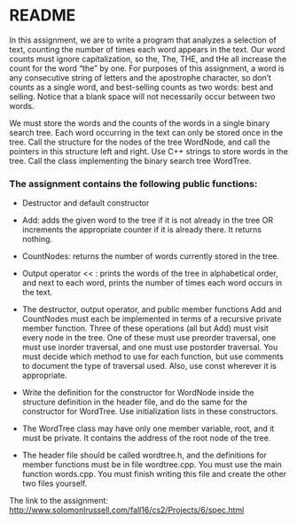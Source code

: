 # README #

In this assignment, we are to write a program that analyzes a selection of text, counting the number of times each word appears in the text. Our word counts must ignore capitalization, so the, The, THE, and tHe all increase the count for the word “the” by one. For purposes of this assignment, a word is any consecutive string of letters and the apostrophe character, so don’t counts as a single word, and best-selling counts as two words: best and selling. Notice that a blank space will not necessarily occur between two words.

We must store the words and the counts of the words in a single binary search tree. Each word occurring in the text can only be stored once in the tree. Call the structure for the nodes of the tree WordNode, and call the pointers in this structure left and right. Use C++ strings to store words in the tree. Call the class implementing the binary search tree WordTree.

### The assignment contains the following public functions: ###


* Destructor and default constructor
* Add: adds the given word to the tree if it is not already in the tree OR increments the appropriate counter if it is already there. It returns nothing.
* CountNodes: returns the number of words currently stored in the tree.
* Output operator << : prints the words of the tree in alphabetical order, and next to each word, prints the number of times each word occurs in the text.

* The destructor, output operator, and public member functions Add and CountNodes must each be implemented in terms of a recursive private member function. Three of these operations (all but Add) must visit every node in the tree. One of these must use preorder traversal, one must use inorder traversal, and one must use postorder traversal. You must decide which method to use for each function, but use comments to document the type of traversal used. Also, use const wherever it is appropriate.

* Write the definition for the constructor for WordNode inside the structure definition in the header file, and do the same for the constructor for WordTree. Use initialization lists in these constructors.

* The WordTree class may have only one member variable, root, and it must be private. It contains the address of the root node of the tree.

* The header file should be called wordtree.h, and the definitions for member functions must be in file wordtree.cpp. You must use the main function words.cpp. You must finish writing this file and create the other two files yourself.

The link to the assignment: http://www.solomonlrussell.com/fall16/cs2/Projects/6/spec.html
